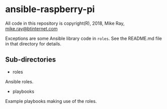 
# ansible-raspberry-pi

All code in this repository is copyright(R), 2018, Mike Ray,
<mike.ray@btinternet.com>

Exceptions are some Ansible library code in `roles`. See the README.md
file in that directory for details.

## Sub-directories

* roles

Ansible roles.

* playbooks

Example playbooks making use of the roles.


